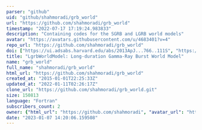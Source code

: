 ```yaml
---
parser: "github"
uid: "github/shahmoradi/grb_world"
url: "https://github.com/shahmoradi/grb_world"
timestamp: "2022-07-17 17:19:24.983833"
description: "Containing codes for the SGRB and LGRB world models"
avatar: "https://avatars.githubusercontent.com/u/4683401?v=4"
repo_url: "https://github.com/shahmoradi/grb_world"
doi: ["https://ui.adsabs.harvard.edu/abs/2013ApJ...766..111S", "https://ui.adsabs.harvard.edu/abs/2017ascl.soft12016S/abstract"]
title: "LgrbWorldModel: Long-duration Gamma-Ray Burst World Model"
name: "grb_world"
full_name: "shahmoradi/grb_world"
html_url: "https://github.com/shahmoradi/grb_world"
created_at: "2015-01-01T22:25:33Z"
updated_at: "2022-01-11T02:26:17Z"
clone_url: "https://github.com/shahmoradi/grb_world.git"
size: 150813
language: "Fortran"
subscribers_count: 2
owner: {"html_url": "https://github.com/shahmoradi", "avatar_url": "https://avatars.githubusercontent.com/u/4683401?v=4", "login": "shahmoradi", "type": "User"}
date: "2023-01-07 14:20:06.159508"
---
```

